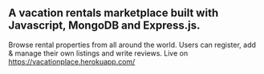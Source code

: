 ## A vacation rentals marketplace built with Javascript, MongoDB and Express.js.

Browse rental properties from all around the world. Users can register, add & manage their own listings and write reviews.
Live on https://vacationplace.herokuapp.com/